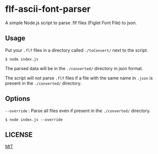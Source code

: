 # flf-ascii-font-parser
A simple Node.js script to parse .flf files (Figlet Font File) to json.

## Usage
Put your `.flf` files in a directory called `./toConvert/` next to the script.

    $ node index.js

The parsed data will be in the `./converted/` directory in json format.

The script will not parse `.flf` files if a file with the same name in `.json` is
present in the `./converted/` directory.

## Options

`--override` : Parse all files even if present in the `./converted/`
directory.

    $ node index.js --override

## LICENSE
[MIT](https://github.com/rigwild/flf-ascii-font-parser/blob/master/LICENSE)
